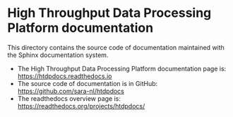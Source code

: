 # High Throughput Data Processing Platform documentation

This directory contains the source code of documentation maintained with
the Sphinx documentation system.

* The High Throughput Data Processing Platform documentation page is: https://htdpdocs.readthedocs.io
* The source code of documentation is in GitHub: https://github.com/sara-nl/htdpdocs
* The readthedocs overview page is: https://readthedocs.org/projects/htdpdocs/

